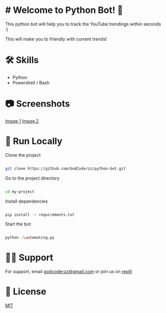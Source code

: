 # # Welcome to Python Bot!  🐍

This python bot will help you to track the YouTube trendings within seconds :)

  

This will make you to friendly with current trends!

# 🛠  Skills

 - Python
 - Powershell / Bash
 
# 📷 Screenshots

[Image 1](https://drive.google.com/file/d/1OVQvjAmivSG0rQRBCSIsvueNsVXbQBpU/view?usp=sharing)
[Image 2](https://drive.google.com/file/d/1vG36b2M4Cq_bn3f0_onm7ta0SRXaomSg/view?usp=sharing)
 
# 🚀 Run Locally

  

Clone the project

  

```bash

git clone https://github.com/GodCoderzz/python-bot.git

```

  

Go to the project directory

  

```bash

cd my-project

```

  

Install dependencies

  

```bash

pip install -r requirements.txt

```

  

Start the bot

  

```bash

python .\automating.py

```
#  💁‍♂️ Support

  

For support, email godcoderzz@gmail.com or join us on [replit](https://replit.com/@GodCoderz1)

#  📜 License

  

[MIT](https://choosealicense.com/licenses/mit/)
